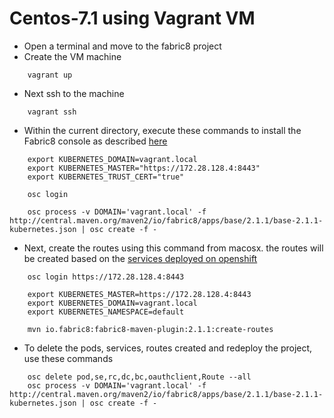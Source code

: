# Centos-7.1 using Vagrant VM

* Open a terminal and move to the fabric8 project
* Create the VM machine
```
    vagrant up
```
* Next ssh to the machine
```
    vagrant ssh
```
* Within the current directory, execute these commands to install the Fabric8 console as described [here](https://github.com/jstrachan/fabric8/blob/docs-2.1.x/docs/fabric8OnOpenShift.md#install-fabric8-apps)  
```
    export KUBERNETES_DOMAIN=vagrant.local
    export KUBERNETES_MASTER="https://172.28.128.4:8443"
    export KUBERNETES_TRUST_CERT="true"
    
    osc login
    
    osc process -v DOMAIN='vagrant.local' -f http://central.maven.org/maven2/io/fabric8/apps/base/2.1.1/base-2.1.1-kubernetes.json | osc create -f -
```
* Next, create the routes using this command from macosx. the routes will be created based on the [services deployed on openshift](https://github.com/jstrachan/fabric8/blob/docs-2.1.x/docs/fabric8OnOpenShift.md#creating-routes)
```
    osc login https://172.28.128.4:8443
    
    export KUBERNETES_MASTER=https://172.28.128.4:8443
    export KUBERNETES_DOMAIN=vagrant.local
    export KUBERNETES_NAMESPACE=default
    
    mvn io.fabric8:fabric8-maven-plugin:2.1.1:create-routes
```
* To delete the pods, services, routes created and redeploy the project, use these commands
```
    osc delete pod,se,rc,dc,bc,oauthclient,Route --all
    osc process -v DOMAIN='vagrant.local' -f http://central.maven.org/maven2/io/fabric8/apps/base/2.1.1/base-2.1.1-kubernetes.json | osc create -f -
```





